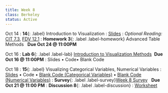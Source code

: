 ```yaml
---
title: Week 8 
class: Berkeley
status: Active
---
```


Oct 14
: **14**{: .label} Introduction to Visualization 
  : [Slides](https://docs.google.com/presentation/d/1Oe6i39ydZVPWPNxarR32x-PnlvKVJXOU5DFbkUE2a-Q/edit?usp=sharing)
: *Optional Reading:* [CIT 7.3](https://inferentialthinking.com/chapters/07/3/Overlaid_Graphs.html), [FDV 12.1](https://clauswilke.com/dataviz/visualizing-associations.html#associations-scatterplots)
: **Homework 3**{: .label .label-homework} Advanced Table Methods &nbsp; **Due Oct 24 @ 11:00PM**

Oct 16
: **Lab 6**{: .label .label-lab} [Introduction to Visualization Methods](https://datahub.berkeley.edu/hub/user-redirect/git-pull?repo=https%3A%2F%2Fgithub.com%2Fdata-6-berkeley%2Fmaterials-fa24&branch=main&urlpath=tree%2Fmaterials-fa24%2Flabs%2Flab06%2Flab06.ipynb) &nbsp;**Due Oct 16 @ 11:00PM**
  : Slides &#8226; Code&#8226; Blank Code

Oct 18
: **15**{: .label} Visualizing Categorical Variables, Numerical Variables
  : [Slides](https://docs.google.com/presentation/d/13duqMVmYt8nzvyN1LAl5Si7oKjSrAon5AZzi0DyyYMc/edit?usp=sharing) &#8226; Code &#8226; [Blank Code (Categorical Variables)](https://datahub.berkeley.edu/hub/user-redirect/git-pull?repo=https%3A%2F%2Fgithub.com%2Fdata-6-berkeley%2Fmaterials-fa24&branch=main&urlpath=tree%2Fmaterials-fa24%2Flectures%2Flec15%2Flec15-categorical-blank.ipynb) &#8226; [Blank Code (Numerical Variables)](https://datahub.berkeley.edu/hub/user-redirect/git-pull?repo=https%3A%2F%2Fgithub.com%2Fdata-6-berkeley%2Fmaterials-fa24&branch=main&urlpath=tree%2Fmaterials-fa24%2Flectures%2Flec15%2Flec15-numerical-blank.ipynb)
: **Survey**{: .label .label-survey}[Week 8 Survey](https://forms.gle/F1GHZrNm3RFzZ3Mz6) &nbsp; **Due Oct 21 @ 11:00 PM**
: **Discussion 8**{: .label .label-discussion}
  : [Worksheet](https://drive.google.com/file/d/1gfIqGqTscOit7-tchcJUICvM2rG08dWO/view?usp=sharing)

  <!--&#8226; [Solutions](./assignments/disc01-sols.pdf) -->
